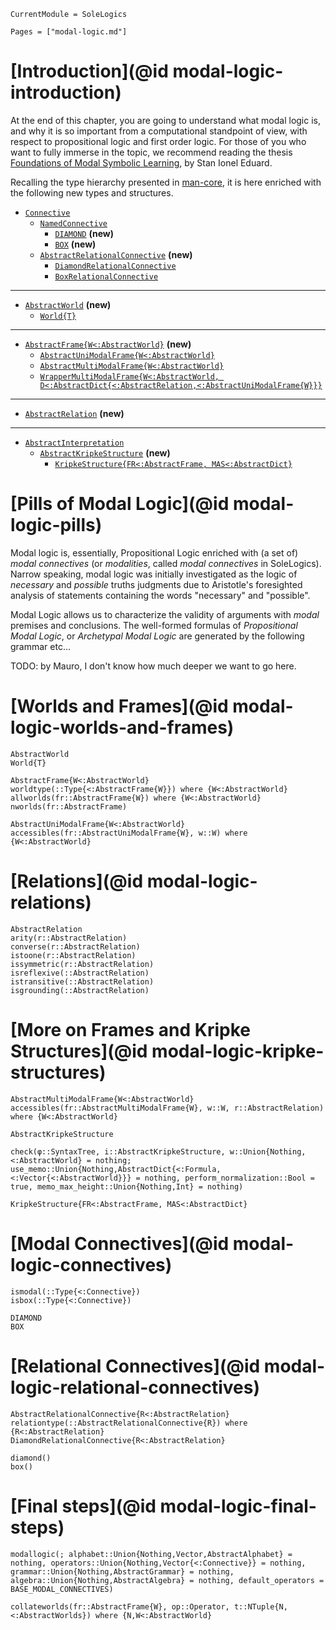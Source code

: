 ```@meta
CurrentModule = SoleLogics
```

```@contents
Pages = ["modal-logic.md"]
```
# [Introduction](@id modal-logic-introduction)
At the end of this chapter, you are going to understand what modal logic is, and why it is so important from a computational standpoint of view, with respect to propositional logic and first order logic. For those of you who want to fully immerse in the topic, we recommend reading the thesis [Foundations of Modal Symbolic Learning](https://eduardstan.github.io/assets/pdf/publications/theses/phd_thesis2023.pdf), by Stan Ionel Eduard. 

Recalling the type hierarchy presented in [man-core](@ref), it is here enriched with the following new types and structures.

- [`Connective`](@ref)
    - [`NamedConnective`](@ref)
        - [`DIAMOND`](@ref) **(new)**
        - [`BOX`](@ref) **(new)**
    - [`AbstractRelationalConnective`](@ref) **(new)**
        - [`DiamondRelationalConnective`](@ref)
        - [`BoxRelationalConnective`](@ref)
---

- [`AbstractWorld`](@ref) **(new)**
    - [`World{T}`](@ref)

---

- [`AbstractFrame{W<:AbstractWorld}`](@ref) **(new)**
    - [`AbstractUniModalFrame{W<:AbstractWorld}`](@ref)
    - [`AbstractMultiModalFrame{W<:AbstractWorld}`](@ref)
    - [`WrapperMultiModalFrame{W<:AbstractWorld, D<:AbstractDict{<:AbstractRelation,<:AbstractUniModalFrame{W}}}`](@ref)

---

- [`AbstractRelation`](@ref) **(new)**

---

- [`AbstractInterpretation`](@ref)
    - [`AbstractKripkeStructure`](@ref) **(new)**
        - [`KripkeStructure{FR<:AbstractFrame, MAS<:AbstractDict}`](@ref)

# [Pills of Modal Logic](@id modal-logic-pills)
Modal logic is, essentially, Propositional Logic enriched with (a set of) *modal connectives* (or *modalities*, called *modal connectives* in SoleLogics). Narrow speaking, modal logic was initially investigated as the logic of *necessary* and *possible* truths judgments due to Aristotle's foresighted analysis of statements containing the words "necessary" and "possible".

Modal Logic allows us to characterize the validity of arguments with *modal* premises and conclusions. The well-formed formulas of *Propositional Modal Logic*, or *Archetypal Modal Logic* are generated by the following grammar etc...

TODO: by Mauro, I don't know how much deeper we want to go here.

# [Worlds and Frames](@id modal-logic-worlds-and-frames)

```@docs
AbstractWorld
World{T}
```

```@docs
AbstractFrame{W<:AbstractWorld}
worldtype(::Type{<:AbstractFrame{W}}) where {W<:AbstractWorld}
allworlds(fr::AbstractFrame{W}) where {W<:AbstractWorld}
nworlds(fr::AbstractFrame)

AbstractUniModalFrame{W<:AbstractWorld}
accessibles(fr::AbstractUniModalFrame{W}, w::W) where {W<:AbstractWorld}
```

# [Relations](@id modal-logic-relations)

```@docs
AbstractRelation
arity(r::AbstractRelation)
converse(r::AbstractRelation)
istoone(r::AbstractRelation)
issymmetric(r::AbstractRelation)
isreflexive(::AbstractRelation)
istransitive(::AbstractRelation)
isgrounding(::AbstractRelation)
```

# [More on Frames and Kripke Structures](@id modal-logic-kripke-structures)

```@docs
AbstractMultiModalFrame{W<:AbstractWorld}
accessibles(fr::AbstractMultiModalFrame{W}, w::W, r::AbstractRelation) where {W<:AbstractWorld}
```

```@docs
AbstractKripkeStructure

check(φ::SyntaxTree, i::AbstractKripkeStructure, w::Union{Nothing,<:AbstractWorld} = nothing; use_memo::Union{Nothing,AbstractDict{<:Formula,<:Vector{<:AbstractWorld}}} = nothing, perform_normalization::Bool = true, memo_max_height::Union{Nothing,Int} = nothing)

KripkeStructure{FR<:AbstractFrame, MAS<:AbstractDict}
```

# [Modal Connectives](@id modal-logic-connectives)

```@docs
ismodal(::Type{<:Connective})
isbox(::Type{<:Connective})
```

```@docs
DIAMOND
BOX
```

# [Relational Connectives](@id modal-logic-relational-connectives)

```@docs
AbstractRelationalConnective{R<:AbstractRelation}
relationtype(::AbstractRelationalConnective{R}) where {R<:AbstractRelation}
DiamondRelationalConnective{R<:AbstractRelation}

diamond()
box()
```

# [Final steps](@id modal-logic-final-steps)

```@docs
modallogic(; alphabet::Union{Nothing,Vector,AbstractAlphabet} = nothing, operators::Union{Nothing,Vector{<:Connective}} = nothing, grammar::Union{Nothing,AbstractGrammar} = nothing, algebra::Union{Nothing,AbstractAlgebra} = nothing, default_operators = BASE_MODAL_CONNECTIVES)

collateworlds(fr::AbstractFrame{W}, op::Operator, t::NTuple{N,<:AbstractWorlds}) where {N,W<:AbstractWorld}
```

